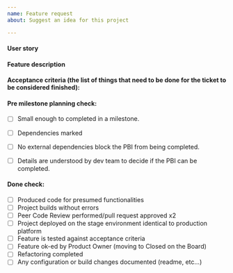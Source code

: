 ```yaml
---
name: Feature request
about: Suggest an idea for this project

---
```


#### User story


#### Feature description


#### Acceptance criteria (the list of things that need to be done for the ticket to be considered finished):


#### Pre milestone planning check:
- [ ] Small enough to completed in a milestone.
- [ ] Dependencies marked
- [ ] No external dependencies block the PBI from being completed.
- [ ] Details are understood by dev team to decide if the PBI can be completed.


#### Done check:
- [ ] Produced code for presumed functionalities
- [ ] Project builds without errors
- [ ] Peer Code Review performed/pull request approved x2
- [ ] Project deployed on the stage environment identical to production platform
- [ ] Feature is tested against acceptance criteria
- [ ] Feature ok-ed by Product Owner (moving to Closed on the Board)
- [ ] Refactoring completed
- [ ] Any configuration or build changes documented (readme, etc...)
